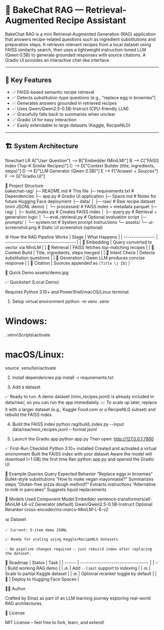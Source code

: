 # 🍞 BakeChat RAG — Retrieval-Augmented Recipe Assistant

BakeChat RAG is a mini Retrieval-Augmented Generation (RAG) application that answers recipe-related questions such as ingredient substitutions and preparation steps. It retrieves relevant recipes from a local dataset using FAISS similarity search, then uses a lightweight instruction-tuned LLM (Qwen 0.5B) to generate grounded responses with source citations. A Gradio UI provides an interactive chat-like interface.

---

## 🚀 Key Features

- ✅ FAISS-based semantic recipe retrieval  
- ✅ Detects substitution-type questions (e.g., “replace egg in brownies”)  
- ✅ Generates answers grounded in retrieved recipes  
- ✅ Uses Qwen/Qwen2.5-0.5B-Instruct (CPU-friendly LLM)  
- ✅ Gracefully falls back to summaries when unclear  
- ✅ Gradio UI for easy interaction  
- ✅ Easily extendable to large datasets (Kaggle, RecipeNLG)

---

## 🏗️ System Architecture
flowchart LR
  A["User Question"] --> B["Embedder (MiniLM)"]
  B --> C["FAISS Index (Top-K Similar Recipes)"]
  C --> D["Context Builder (title, ingredients, steps)"]
  D --> E["LLM Generator (Qwen 0.5B)"]
  E --> F["Answer + Sources"]
  F --> G["Gradio UI"]



📂 Project Structure    
bakechat-rag/
├─ README.md                 # This file
├─ requirements.txt          # Dependencies
├─ app.py                    # Gradio UI application
├─ Space.md                  # Notes for future Hugging Face deployment
├─ data/
│  ├─ raw/                   # Raw recipe dataset (mini JSONL demo)
│  └─ processed/             # FAISS index + metadata parquet
├─ rag/
│  ├─ build_index.py         # Creates FAISS index
│  ├─ query.py               # Retrieval + generation logic
│  └─ eval_retrieval.py      # Optional evaluation script
├─ prompts/
│  └─ system.txt             # System prompt instructions
└─ assets/
   └─ ui-screenshot.png      # Static UI screenshot (optional)


⚙️ How the RAG Pipeline Works
| Stage            | What Happens                         |
| ---------------- | ------------------------------------ |
| 🔹 Embedding     | Query converted to vector via MiniLM |
| 🔹 Retrieval     | FAISS fetches top-matching recipes   |
| 🔹 Context Build | Title, ingredients, steps merged     |
| 🔹 Intent Check  | Detects substitution questions       |
| 🔹 Generation    | Qwen LLM produces concise response   |
| 🔹 Citation      | Sources appended as `[Title \| ID]`  |


🎥 Quick Demo
assets/demo.jpg

✅ Quickstart (Local Demo)

Requires Python 3.10+ and PowerShell/macOS/Linux terminal.

1) Setup virtual environment
python -m venv .venv
# Windows:
.\.venv\Scripts\activate
# macOS/Linux:
source .venv/bin/activate

2) Install dependencies
pip install -r requirements.txt

3) Add a dataset

✅ Ready to run: A demo dataset (mini_recipes.jsonl) is already included in data/raw/, so you can run the app immediately.
📈 To scale up later, replace it with a larger dataset (e.g., Kaggle Food.com or a RecipeNLG subset) and rebuild the FAISS index.

4) Build the FAISS index
python rag/build_index.py --input data/raw/mini_recipes.jsonl --format jsonl

5) Launch the Gradio app
python app.py
Then open: http://127.0.0.1:7860

✅ First-Run Checklist
Python 3.10+ installed
Created and activated a virtual environment
Built the FAISS index with your dataset
Aware the model will download (~1 GB) the first time
Ran python app.py and opened the Gradio UI

💬 Example Queries
Query	Expected Behavior
“Replace eggs in brownies”	Bullet-style substitutions
“How to make vegan mayonnaise?”	Summarizes steps
“Gluten-free pizza dough method?”	Extracts instructions
“Alternative to milk in pancakes”	Suggests liquid replacements


🧠 Models Used
Component	Model
Embedder	sentence-transformers/all-MiniLM-L6-v2
Generator (default)	Qwen/Qwen2.5-0.5B-Instruct
Optional Reranker	cross-encoder/ms-marco-MiniLM-L-6-v2


📊 Dataset

    ✅ Current: 5-item demo JSONL

    📈 Ready for scaling using Kaggle/RecipeNLG datasets

    💡 No pipeline changes required — just rebuild index after replacing the dataset.


📅 Roadmap
| Status | Task                                |
| ------ | ----------------------------------- |
| ✅     | Build working RAG demo              |
| 🔜     | Add `--limit` support to indexing   |
| 🔜     | Scale to partial Kaggle dataset     |
| 🔜     | Optional reranker toggle by default |
| 🚀     | Deploy to Hugging Face Spaces       |


👩‍💻 Author

Crafted by Elnaz as part of an LLM learning journey exploring real-world RAG architectures.

📄 License

MIT License – feel free to fork, learn, and extend!